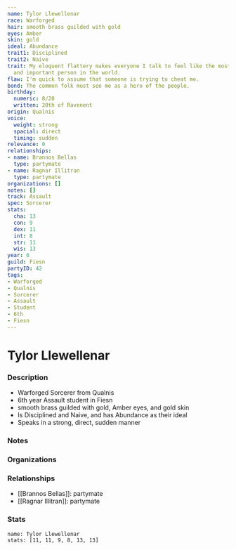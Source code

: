 ```yaml
---
name: Tylor Llewellenar
race: Warforged
hair: smooth brass guilded with gold
eyes: Amber
skin: gold
ideal: Abundance
trait1: Disciplined
trait2: Naive
trait: My eloquent flattery makes everyone I talk to feel like the most wonderful
  and important person in the world.
flaw: I'm quick to assume that someone is trying to cheat me.
bond: The common folk must see me as a hero of the people.
birthday:
  numeric: 8/20
  written: 20th of Ravenent
origin: Qualnis
voice:
  weight: strong
  spacial: direct
  timing: sudden
relevance: 0
relationships:
- name: Brannos Bellas
  type: partymate
- name: Ragnar Illitran
  type: partymate
organizations: []
notes: []
track: Assault
spec: Sorcerer
stats:
  cha: 13
  con: 9
  dex: 11
  int: 8
  str: 11
  wis: 13
year: 6
guild: Fiesn
partyID: 42
tags:
- Warforged
- Qualnis
- Sorcerer
- Assault
- Student
- 6th
- Fiesn
---
```

# Tylor Llewellenar
### Description
- Warforged Sorcerer from Qualnis
- 6th year Assault student in Fiesn
- smooth brass guilded with gold, Amber eyes, and gold skin
- Is Disciplined and Naive, and has Abundance as their ideal
- Speaks in a strong, direct, sudden manner

### Notes

### Organizations

### Relationships
- [[Brannos Bellas]]: partymate
- [[Ragnar Illitran]]: partymate

### Stats
```statblock
name: Tylor Llewellenar
stats: [11, 11, 9, 8, 13, 13]
```